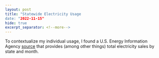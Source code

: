 ```yaml
---
layout: post
title: "Statewide Electricity Usage
date: "2022-11-15"
hide: true
excerpt_separator: <!--more-->
---
```


To contextualize my individual usage, I found a U.S. Energy Information Agency  [source](https://www.eia.gov/electricity/data.php#sales) 
that provides (among other things) total electricity sales by state and month.
